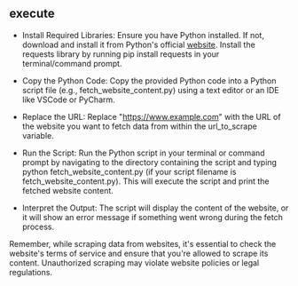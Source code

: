 ## execute
- Install Required Libraries:
Ensure you have Python installed. If not, download and install it from Python's official [website](https://www.python.org/). Install the requests library by running pip install requests in your terminal/command prompt.

- Copy the Python Code: 
Copy the provided Python code into a Python script file (e.g., fetch_website_content.py) using a text editor or an IDE like VSCode or PyCharm.

- Replace the URL: 
Replace "https://www.example.com" with the URL of the website you want to fetch data from within the url_to_scrape variable.

- Run the Script: 
Run the Python script in your terminal or command prompt by navigating to the directory containing the script and typing python fetch_website_content.py (if your script filename is fetch_website_content.py). This will execute the script and print the fetched website content.

- Interpret the Output: 
The script will display the content of the website, or it will show an error message if something went wrong during the fetch process.

Remember, while scraping data from websites, it's essential to check the website's terms of service and ensure that you're allowed to scrape its content. Unauthorized scraping may violate website policies or legal regulations.
